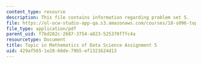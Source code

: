 ```yaml
---
content_type: resource
description: This file contains information regarding problem set 5.
file: https://ol-ocw-studio-app-qa.s3.amazonaws.com/courses/18-s096-topics-in-mathematics-of-data-science-fall-2015/429af5651e2860de79b5ef1321624d13_MIT18_S096F15_Homework_5.pdf
file_type: application/pdf
parent_uid: f7bd282c-2687-3754-a823-525370f7fc4a
resourcetype: Document
title: Topic in Mathematics of Data Science Assignment 5
uid: 429af565-1e28-60de-79b5-ef1321624d13
---
```

